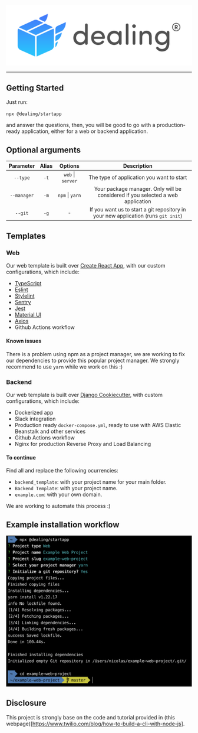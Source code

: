 [![logo](./assets/images/dealing-color-horizontal.png)](https://www.npmjs.com/package/@dealing/startapp/)

------

## Getting Started

Just run:

`npx @dealing/startapp`

and answer the questions, then, you will be good to go with a production-ready application, either for a web or backend application.


## Optional arguments

|  Parameter  | Alias |      Options      |                                     Description                                    |
|:-----------:|:-----:|:-----------------:|:----------------------------------------------------------------------------------:|
|   `--type`  |  `-t` | `web` \| `server` |                      The type of application you want to start                     |
| `--manager` |  `-m` |  `npm` \| `yarn`  |   Your package manager. Only will be considered if you selected a web application  |
|   `--git`   |  `-g` |         -         | If you want us to start a git repository in your new application (runs `git init`) |

## Templates

### Web

Our web template is built over [Create React App](https://create-react-app.dev/), with our custom configurations, which include:

- [TypeScript](https://www.typescriptlang.org/)
- [Eslint](https://eslint.org/)
- [Stylelint](https://stylelint.io/)
- [Sentry](https://sentry.io/welcome/)
- [Jest](https://jestjs.io/)
- [Material UI](https://mui.com/)
- [Axios](https://axios-http.com/docs/intro)
- Github Actions workflow

#### Known issues

There is a problem using npm as a project manager, we are working to fix our dependencies to provide this popular project manager. We strongly recommend to use `yarn` while we work on this :)

### Backend

Our web template is built over [Django Cookiecutter](https://github.com/cookiecutter/cookiecutter-django), with custom configurations, which include:

- Dockerized app
- Slack integration
- Production ready `docker-compose.yml`, ready to use with AWS Elastic Beanstalk and other services
- Github Actions workflow
- Nginx for production Reverse Proxy and Load Balancing

#### To continue

Find all and replace the following ocurrencies:

- `backend_template`: with your project name for your main folder.
- `Backend Template`: with your project name.
- `example.com`: with your own domain.

We are working to automate this process :)

## Example installation workflow

![logo](./assets/images/example-workflow.png)

## Disclosure

This project is strongly base on the code and tutorial provided in (this webpage)[https://www.twilio.com/blog/how-to-build-a-cli-with-node-js].
